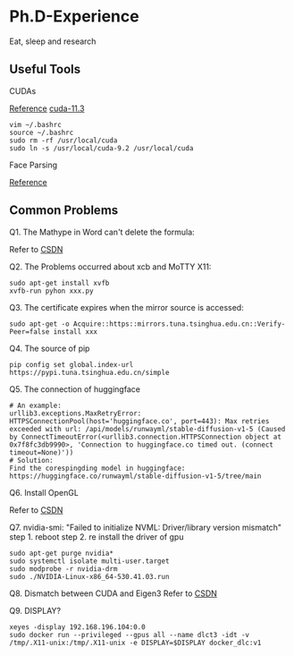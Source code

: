 # Ph.D-Experience
Eat, sleep and research
## Useful Tools
CUDAs

[Reference](https://segmentfault.com/a/1190000022561685)
[cuda-11.3](https://developer.nvidia.com/cuda-11.3.0-download-archive?target_os=Linux&target_arch=x86_64&Distribution=Ubuntu&target_version=18.04&target_type=runfile_local)

```
vim ~/.bashrc
source ~/.bashrc
sudo rm -rf /usr/local/cuda
sudo ln -s /usr/local/cuda-9.2 /usr/local/cuda
```

Face Parsing

[Reference](https://blog.csdn.net/weixin_43723625/article/details/116719701)

## Common Problems
Q1. The Mathype in Word can't delete the formula:

Refer to [CSDN](https://blog.csdn.net/JGL121314/article/details/120868652)

Q2. The Problems occurred about xcb and MoTTY X11:
```
sudo apt-get install xvfb
xvfb-run pyhon xxx.py
```

Q3. The certificate expires when the mirror source is accessed:
```
sudo apt-get -o Acquire::https::mirrors.tuna.tsinghua.edu.cn::Verify-Peer=false install xxx
```

Q4. The source of pip
```
pip config set global.index-url https://pypi.tuna.tsinghua.edu.cn/simple
```

Q5. The connection of huggingface
```
# An example:
urllib3.exceptions.MaxRetryError: HTTPSConnectionPool(host='huggingface.co', port=443): Max retries exceeded with url: /api/models/runwayml/stable-diffusion-v1-5 (Caused by ConnectTimeoutError(<urllib3.connection.HTTPSConnection object at 0x7f8fc3db9990>, 'Connection to huggingface.co timed out. (connect timeout=None)'))
# Solution:
Find the corespingding model in huggingface:
https://huggingface.co/runwayml/stable-diffusion-v1-5/tree/main
```

Q6. Install OpenGL

Refer to [CSDN](https://blog.csdn.net/qq_40520596/article/details/111663646)

Q7. nvidia-smi: "Failed to initialize NVML: Driver/library version mismatch"
step 1. reboot
step 2. re install the driver of gpu
```
sudo apt-get purge nvidia*
sudo systemctl isolate multi-user.target
sudo modprobe -r nvidia-drm
sudo ./NVIDIA-Linux-x86_64-530.41.03.run
```

Q8. Dismatch between CUDA and Eigen3
Refer to [CSDN](https://blog.csdn.net/weixin_45736684/article/details/117512018)

Q9. DISPLAY?
```
xeyes -display 192.168.196.104:0.0
sudo docker run --privileged --gpus all --name dlct3 -idt -v /tmp/.X11-unix:/tmp/.X11-unix -e DISPLAY=$DISPLAY docker_dlc:v1
```
